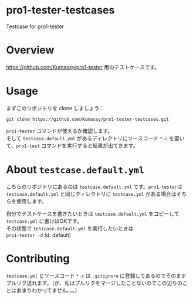 # pro1-tester-testcases
Testcase for pro1-tester

# Overview
https://github.com/Kumassy/pro1-tester 用のテストケースです。

# Usage
まずこのリポジトリを clone しましょう：

```
git clone https://github.com/Kumassy/pro1-tester-testcases.git
```

`pro1-tester` コマンドが使えるか確認します。  
そして `testcase.default.yml` があるディレクトリにソースコード `*.c` を置いて、`pro1-test` コマンドを実行すると結果が出てきます。

# About `testcase.default.yml`
こちらのリポジトリにあるのは `testcase.default.yml` です。`pro1-tester`は `testcase.default.yml` と同じディレクトリに `testcase.yml` がある場合はそちらを使用します。

自分でテストケースを書きたいときは `testcase.default.yml` をコピーして `testcase.yml` に書けばOKです。  
その状態で `testcase.default.yml` を実行したいときは  
`pro1-tester -d` (d: default) 

# Contributing
`testcase.yml` とソースコード `*.c` は `.gitignore` に登録してあるのでそのままプルリク送れます。（が、私はプルリクをマージしたことないのでこの辺りのことはあまりわかってません。。。）
